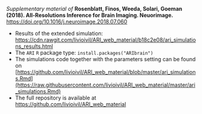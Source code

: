 *Supplementary material of* **Rosenblatt, Finos, Weeda, Solari, Goeman (2018). All-Resolutions Inference for Brain Imaging. Neuorimage.** https://doi.org/10.1016/j.neuroimage.2018.07.060


- Results of the extended simulation:
https://cdn.rawgit.com/livioivil/ARI_web_material/b18c2e08/ari_simulations_results.html  
- The `ARI` `R` package type:
`install.packages("ARIbrain")`  
- The simulations code together with the parameters setting can be found on [https://github.com/livioivil/ARI_web_material/blob/master/ari_simulations.Rmd](https://raw.githubusercontent.com/livioivil/ARI_web_material/master/ari_simulations.Rmd)
- The full repository is available at <https://github.com/livioivil/ARI_web_material>
